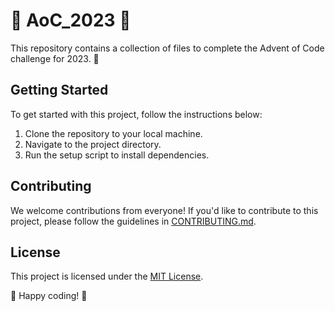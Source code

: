 # 🎄 AoC_2023 🎅

This repository contains a collection of files to complete the Advent of Code challenge for 2023. 🎉

## Getting Started

To get started with this project, follow the instructions below:

1. Clone the repository to your local machine.
2. Navigate to the project directory.
3. Run the setup script to install dependencies.

## Contributing

We welcome contributions from everyone! If you'd like to contribute to this project, please follow the guidelines in [CONTRIBUTING.md](CONTRIBUTING.md).

## License

This project is licensed under the [MIT License](LICENSE).

🌟 Happy coding! 🌟